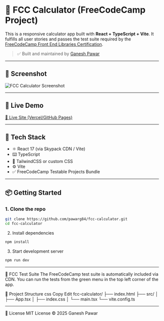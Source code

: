 # 🧮 FCC Calculator (FreeCodeCamp Project)

This is a responsive calculator app built with **React + TypeScript + Vite**. It fulfills all user stories and passes the test suite required by the [FreeCodeCamp Front End Libraries Certification](https://www.freecodecamp.org/learn/front-end-development-libraries/front-end-development-libraries-projects/build-a-javascript-calculator).

> ✅ Built and maintained by [Ganesh Pawar](https://github.com/pawarg84)

---

## 📸 Screenshot

![FCC Calculator Screenshot](./screenshot.png)

---

## 🚀 Live Demo

[🔗 Live Site (Vercel/GitHub Pages)](https://pawarg84.github.io/fcc-calculator/) <!-- Replace this after deployment -->

---

## 🧰 Tech Stack

- ⚛️ React 17 (via Skypack CDN / Vite)
- ⌨️ TypeScript
- 💨 TailwindCSS or custom CSS
- ⚙️ Vite
- ✅ FreeCodeCamp Testable Projects Bundle

---

## 📦 Getting Started

### 1. Clone the repo

```bash
git clone https://github.com/pawarg84/fcc-calculator.git
cd fcc-calculator
```

2. Install dependencies
```bash
npm install
```

3. Start development server
```bash
npm run dev
```
---

🧪 FCC Test Suite
The FreeCodeCamp test suite is automatically included via CDN.
You can run the tests from the green menu in the top left corner of the app.

📁 Project Structure
css
Copy
Edit
fcc-calculator/
├── index.html
├── src/
│   ├── App.tsx
│   ├── index.css
│   └── main.tsx
└── vite.config.ts

---
📜 License
MIT License © 2025 Ganesh Pawar


